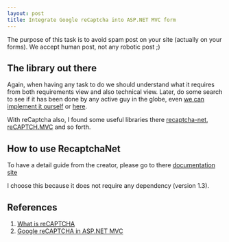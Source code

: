 ```yaml
---
layout: post
title: Integrate Google reCaptcha into ASP.NET MVC form
---
```



The purpose of this task is to avoid spam post on your site (actually on your forms).
We accept human post, not any robotic post ;)


## The library out there

Again, when having any task to do we should understand what it requires from both requirements view
and also technical view. Later, do some search to see if it has been done by any active guy in the globe,
even [we can implement it ourself][5] or [here][8].

With reCaptcha also, I found some useful libraries there [recaptcha-net][3], [reCAPTCH.MVC][4] and so forth.

## How to use RecaptchaNet

To have a detail guide from the creator, please go to there [documentation site][7]



I choose this because it does not require any dependency (version 1.3).


## References
1. [What is reCAPTCHA][1]
2. [Google reCAPTCHA in ASP.NET MVC][2]

[1]: https://developers.google.com/recaptcha/
[2]: http://venkatbaggu.com/google-recaptcha-asp-net-mvc/
[3]: https://github.com/tanveery/recaptcha-net
[4]: https://www.nuget.org/packages/reCAPTCH.MVC/
[5]: http://stackoverflow.com/questions/4611122/how-to-implement-recaptcha-for-asp-net-mvc
[6]: http://recaptcha-net.mtd226.com/
[7]: http://recaptchamvc.apphb.com/
[8]: http://www.codeproject.com/Articles/874150/Google-reCAPTCHA-in-ASP-NET-MVC